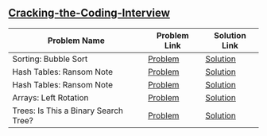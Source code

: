 ## [Cracking-the-Coding-Interview](https://www.hackerrank.com/domains/tutorials/cracking-the-coding-interview)

Problem Name|Problem Link|Solution Link
---|---|---
Sorting: Bubble Sort|[Problem](https://www.hackerrank.com/challenges/ctci-bubble-sort/problem)|[Solution](/ctci-bubble-sort.cpp)
Hash Tables: Ransom Note|[Problem](https://www.hackerrank.com/challenges/ctci-ransom-note/problem)|[Solution](/ctci-ransom-note.cpp)
Hash Tables: Ransom Note|[Problem](https://www.hackerrank.com/challenges/ctci-ransom-note/problem)|[Solution](/ctci-ransom-note.cpp)
Arrays: Left Rotation|[Problem](https://www.hackerrank.com/challenges/ctci-array-left-rotation/problem)|[Solution](/ctci-array-left-rotation.cpp)
Trees: Is This a Binary Search Tree?|[Problem](https://www.hackerrank.com/challenges/ctci-is-binary-search-tree/problem)|[Solution](/ctci-is-binary-search-tree.py)
